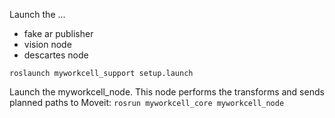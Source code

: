 Launch the ...
* fake ar publisher
* vision node
* descartes node 

`roslaunch myworkcell_support setup.launch`

Launch the myworkcell_node.  This node performs the transforms and sends planned paths to Moveit:
`rosrun myworkcell_core myworkcell_node`
